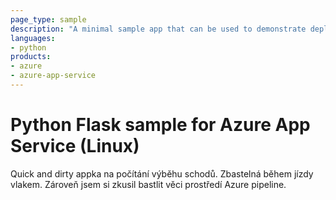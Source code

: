 ```yaml
---
page_type: sample
description: "A minimal sample app that can be used to demonstrate deploying Flask apps to Azure App Service on Linux."
languages:
- python
products:
- azure
- azure-app-service
---
```


# Python Flask sample for Azure App Service (Linux)

Quick and dirty appka na počítání výběhu schodů. Zbastelná během jízdy vlakem. Zároveň jsem si zkusil bastlit věci prostředí Azure pipeline.
